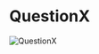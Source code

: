 # QuestionX

![QuestionX](https://socialify.git.ci/HarshCasper/QuestionX/image?description=1&descriptionEditable=Generating%20Dynamic%20Quizzes%20powered%20via%20Machine%20Learning!&language=1&stargazers=1&theme=Light)
